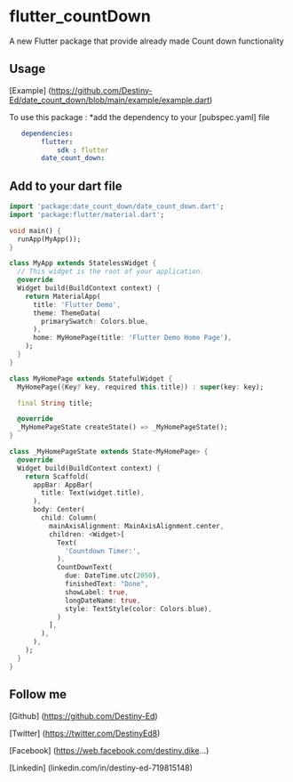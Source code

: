 # flutter_countDown

A new Flutter package that provide already made Count down functionality

## Usage

[Example] (https://github.com/Destiny-Ed/date_count_down/blob/main/example/example.dart)

To use this package : *add the dependency to your [pubspec.yaml] file

```yaml
   dependencies:
        flutter:
            sdk : flutter
        date_count_down:
```

## Add to your dart file

```dart
import 'package:date_count_down/date_count_down.dart';
import 'package:flutter/material.dart';

void main() {
  runApp(MyApp());
}

class MyApp extends StatelessWidget {
  // This widget is the root of your application.
  @override
  Widget build(BuildContext context) {
    return MaterialApp(
      title: 'Flutter Demo',
      theme: ThemeData(
        primarySwatch: Colors.blue,
      ),
      home: MyHomePage(title: 'Flutter Demo Home Page'),
    );
  }
}

class MyHomePage extends StatefulWidget {
  MyHomePage({Key? key, required this.title}) : super(key: key);

  final String title;

  @override
  _MyHomePageState createState() => _MyHomePageState();
}

class _MyHomePageState extends State<MyHomePage> {
  @override
  Widget build(BuildContext context) {
    return Scaffold(
      appBar: AppBar(
        title: Text(widget.title),
      ),
      body: Center(
        child: Column(
          mainAxisAlignment: MainAxisAlignment.center,
          children: <Widget>[
            Text(
              'Countdown Timer:',
            ),
            CountDownText(
              due: DateTime.utc(2050),
              finishedText: "Done",
              showLabel: true,
              longDateName: true,
              style: TextStyle(color: Colors.blue),
            )
          ],
        ),
      ),
    );
  }
}

```

## Follow me

[Github] (https://github.com/Destiny-Ed)

[Twitter] (https://twitter.com/DestinyEd8)
  
[Facebook] (https://web.facebook.com/destiny.dike...)

[Linkedin] (linkedin.com/in/destiny-ed-719815148)




